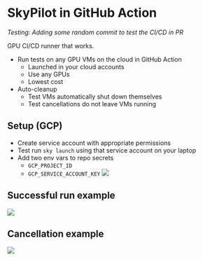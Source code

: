 # SkyPilot in GitHub Action

*Testing: Adding some random commit to test the CI/CD in PR*

GPU CI/CD runner that works.

- Run tests on any GPU VMs on the cloud in GitHub Action
  - Launched in your cloud accounts
  - Use any GPUs
  - Lowest cost
- Auto-cleanup
  - Test VMs automatically shut down themselves
  - Test cancellations do not leave VMs running

## Setup (GCP)

- Create service account with appropriate permissions
- Test run `sky launch` using that service account on your laptop
- Add two env vars to repo secrets
  - `GCP_PROJECT_ID`
  - `GCP_SERVICE_ACCOUNT_KEY`
![](https://i.imgur.com/pjBgPGk.png)

## Successful run example

![](https://i.imgur.com/HjNGtuG.png)

## Cancellation example

![](https://i.imgur.com/KaVFYtT.png)
